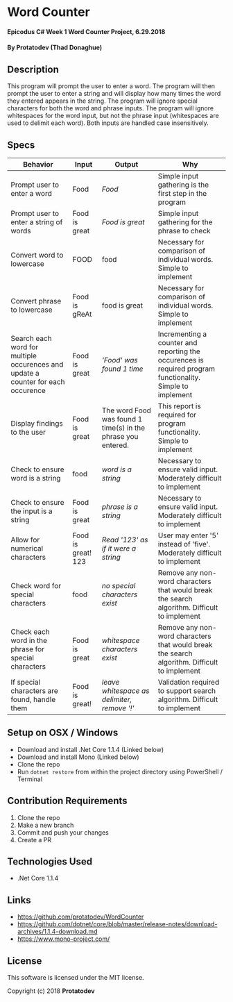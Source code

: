 # Word Counter

#### Epicodus C# Week 1 Word Counter Project, 6.29.2018

#### By Protatodev (Thad Donaghue)

## Description

This program will prompt the user to enter a word. The program will then prompt the user to enter a string and will display how many times the word they entered appears in the string. The program will ignore special characters for both the word and phrase inputs. The program will ignore whitespaces for the word input, but not the phrase input (whitespaces are used to delimit each word). Both inputs are handled case insensitively.

## Specs

| Behavior | Input | Output | Why |
|----------|-------|--------|-----|
| Prompt user to enter a word | Food | *Food* | Simple input gathering is the first step in the program |
| Prompt user to enter a string of words | Food is great | *Food is great* | Simple input gathering for the phrase to check |
| Convert word to lowercase | FOOD | food | Necessary for comparison of individual words. Simple to implement |
| Convert phrase to lowercase | Food is gReAt | food is great | Necessary for comparison of individual words. Simple to implement |
| Search each word for multiple occurences and update a counter for each occurence | Food is great | *'Food' was found 1 time* | Incrementing a counter and reporting the occurences is required program functionality. Simple to implement |
| Display findings to the user | Food is great | The word Food was found 1 time(s) in the phrase you entered. | This report is required for program functionality. Simple to implement |
| Check to ensure word is a string | food | *word is a string* | Necessary to ensure valid input. Moderately difficult to implement |
| Check to ensure the input is a string | Food is great | *phrase is a string* | Necessary to ensure valid input. Moderately difficult to implement |
| Allow for numerical characters | Food is great! 123 | *Read '123' as if it were a string* | User may enter '5' instead of 'five'. Moderately difficult to implement |
| Check word for special characters | food | *no special characters exist* | Remove any non-word characters that would break the search algorithm. Difficult to implement |
| Check each word in the phrase for special characters | Food is great | *whitespace characters exist* | Remove any non-word characters that would break the search algorithm. Difficult to implement | 
| If special characters are found, handle them | Food is great! | *leave whitespace as delimiter, remove '!'* | Validation required to support search algorithm. Difficult to implement |


## Setup on OSX / Windows

* Download and install .Net Core 1.1.4 (Linked below)
* Download and install Mono (Linked below)
* Clone the repo
* Run `dotnet restore` from within the project directory using PowerShell / Terminal

## Contribution Requirements

1. Clone the repo
1. Make a new branch
1. Commit and push your changes
1. Create a PR

## Technologies Used

* .Net Core 1.1.4

## Links

* https://github.com/protatodev/WordCounter
* https://github.com/dotnet/core/blob/master/release-notes/download-archives/1.1.4-download.md
* https://www.mono-project.com/

## License

This software is licensed under the MIT license.

Copyright (c) 2018 **Protatodev**
